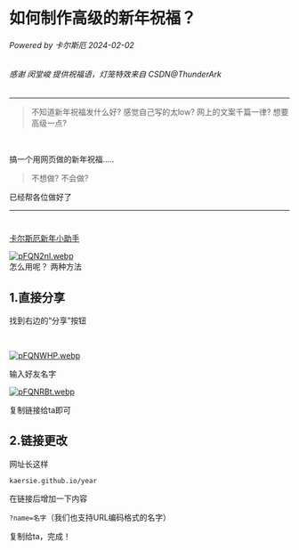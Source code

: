 # 如何制作高级的新年祝福？
###### Powered by 卡尔斯厄 2024-02-02
###### 感谢 闵堂峻 提供祝福语，灯笼特效来自 CSDN@ThunderArk 
------------


> 不知道新年祝福发什么好?
> 感觉自己写的太low?
> 网上的文案千篇一律?
>想要高级一点?

<br>



搞一个用网页做的新年祝福.....

> 不想做?
> 不会做?

已经帮各位做好了

------------

# 
[卡尔斯厄新年小助手](https://kaersie.github.io/year/ "卡尔斯厄新年小助手")

[![pFQN2nI.webp](https://s11.ax1x.com/2024/02/02/pFQN2nI.webp)](https://imgse.com/i/pFQN2nI)<br>
怎么用呢？
两种方法

## 1.直接分享
 找到右边的“分享”按钮

<br>

[![pFQNWHP.webp](https://s11.ax1x.com/2024/02/02/pFQNWHP.webp)](https://imgse.com/i/pFQNWHP)<br>

 输入好友名字<br>

[![pFQNRBt.webp](https://s11.ax1x.com/2024/02/02/pFQNRBt.webp)](https://imgse.com/i/pFQNRBt)<br>

 复制链接给ta即可

## 2.链接更改
网址长这样<br>

`kaersie.github.io/year`

 在链接后增加一下内容

`?name=名字`（我们也支持URL编码格式的名字）

 复制给ta，完成！
